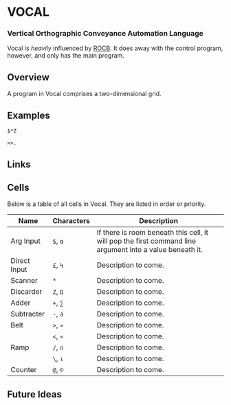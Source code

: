 # VOCAL

### Vertical Orthographic Conveyance Automation Language

Vocal is *heavily* influenced by [ROCB](https://esolangs.org/wiki/RubE_On_Conveyor_Belts). 
It does away with the control program, however, and only has the main program.

## Overview

A program in Vocal comprises a two-dimensional grid.

## Examples



```
$*Z

>>.
```

## Links

## Cells

Below is a table of all cells in Vocal. They are listed in order or priority.

| Name | Characters | Description |
| ---- | ---------- | ----------- |
| Arg Input    | `$`, `α` | If there is room beneath this cell, it will pop the first command line argument into a value beneath it. |
| Direct Input | `£`, `Ϟ` | Description to come. | 
| Scanner      | `*`      | Description to come. |
| Discarder    | `Z`, `Ω` | Description to come. |
| Adder        | `+`, `∑` | Description to come. |
| Subtracter   | `-`, `∂` | Description to come. |
| Belt         | `>`, `»` | Description to come. |
|              | `<`, `«` | Description to come. |
| Ramp         | `/`, `л` | Description to come. |
|              | `\`, `ι` | Description to come. |
| Counter      | `@`, `©` | Description to come. |

## Future Ideas

